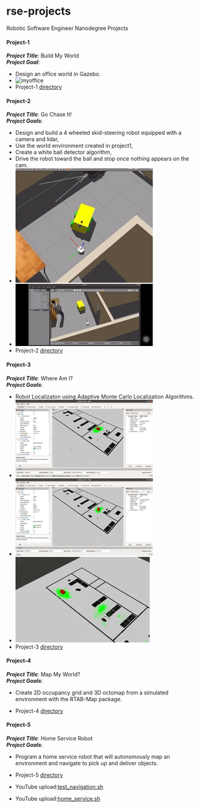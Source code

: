 # rse-projects
Robotic Software Engineer Nanodegree Projects

#### Project-1
***Project Title***: Build My World  
***Project Goal***: 
- Design an office world in Gazebo.
- ![myoffice](https://github.com/tolgakarakurt/udacity-project1/blob/develop/project1-world.png)
- Project-1 [directory](https://github.com/tolgakarakurt/udacity-project1)

#### Project-2
***Project Title***: Go Chase It!  
***Project Goals***: 
- Design and build a 4 wheeled skid-steering robot equipped with a camera and lidar,
- Use the world environment created in project1,
- Create a white ball detector algorithm,
- Drive the robot toward the ball and stop once nothing appears on the cam.
- ![ball chaser](https://github.com/tolgakarakurt/udacity-project2/blob/develop/ball-chaser1.gif)
- ![ball chaser](https://github.com/tolgakarakurt/udacity-project2/blob/develop/ball-chaser2.gif)
- Project-2 [directory](https://github.com/tolgakarakurt/udacity-project2)

#### Project-3
***Project Title***: Where Am I?  
***Project Goals***: 
- Robot Localizaton using Adaptive Monte Carlo Localization Algorithms.
- ![amcl](https://github.com/tolgakarakurt/udacity-project3/blob/develop/amcl-1.gif)
- ![amcl](https://github.com/tolgakarakurt/udacity-project3/blob/develop/amcl-2.gif)
- ![amcl](https://github.com/tolgakarakurt/udacity-project3/blob/develop/amcl-4.gif)
- Project-3 [directory](https://github.com/tolgakarakurt/udacity-project3)


#### Project-4
***Project Title***: Map My World?  
***Project Goals***: 
- Create 2D occupancy grid and 3D octomap from a simulated environment with the RTAB-Map package.


- Project-4 [directory](https://github.com/tolgakarakurt/udacity-project4)


#### Project-5
***Project Title***: Home Service Robot   
***Project Goals***: 
- Program a home service robot that will autonomously map an environment and navigate to pick up and deliver objects.

- Project-5 [directory](https://github.com/tolgakarakurt/udacity-project5)
- YouTube upload:[test_navigation.sh](https://youtu.be/_3M2Jn7vQnE)
- YouTube upload:[home_service.sh](https://youtu.be/kz-dEThbIAo)

